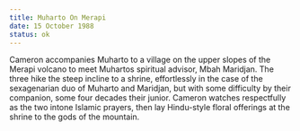 ```yaml
---
title: Muharto On Merapi
date: 15 October 1988
status: ok
---
```

Cameron accompanies Muharto to a village on the upper slopes of the
Merapi volcano to meet Muhartos spiritual advisor, Mbah Maridjan. The
three hike the steep incline to a shrine, effortlessly in the case of
the sexagenarian duo of Muharto and Maridjan, but with some difficulty
by their companion, some four decades their junior. Cameron watches
respectfully as the two intone Islamic prayers, then lay Hindu-style
floral offerings at the shrine to the gods of the mountain.